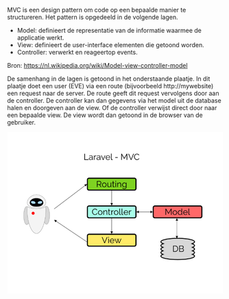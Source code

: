 MVC is een design pattern om code op een bepaalde manier te structureren. Het pattern is opgedeeld in de volgende lagen.

* Model: definieert de representatie van de informatie waarmee de applicatie werkt.
* View: definieert de user-interface elementen die getoond worden.
* Controller: verwerkt en reageertop events.

Bron: <https://nl.wikipedia.org/wiki/Model-view-controller-model>

De samenhang in de lagen is getoond in het onderstaande plaatje. In dit plaatje doet een user (EVE) via een route (bijvoorbeeld http://mywebsite) een request naar de server. De route geeft dit request vervolgens door aan de controller. De controller kan dan gegevens via het model uit de database halen en doorgeven aan de view. Of de controller verwijst direct door naar een bepaalde view. De view wordt dan getoond in de browser van de gebruiker.

![mvc-laravel.png](resources/EACCB5A16A55AC7FFA169317E27C78B9.png)